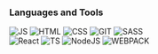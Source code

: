 <!-- ### About Me -->

### Languages and Tools  
![JS](https://img.shields.io/badge/-Javascript-000000?style=for-the-badge&logo=javascript)
![HTML](https://img.shields.io/badge/-html-000000?style=for-the-badge&logo=html5)
![CSS](https://img.shields.io/badge/-CSS-000000?style=for-the-badge&logo=css3) 
![GIT](https://img.shields.io/badge/-GIT-000000?style=for-the-badge&logo=git)
![SASS](https://img.shields.io/badge/-SASS-000000?style=for-the-badge&logo=sass)  
![React](https://img.shields.io/badge/-React-000000?style=for-the-badge&logo=react)
![TS](https://img.shields.io/badge/-Typescript-000000?style=for-the-badge&logo=typescript) 
![NodeJS](https://img.shields.io/badge/-Node.js-000000?style=for-the-badge&logo=node) 
![WEBPACK](https://img.shields.io/badge/-WEBPACK-000000?style=for-the-badge&logo=webpack)


<!-- ### Follow me   -->


<!--
Here are some ideas to get you started:

- 🔭 I’m currently working on ...
- 🌱 I’m currently learning ...

- 📫 How to reach me:
- 😄 Pronouns: ...
- ⚡ Fun fact: ...
-->
